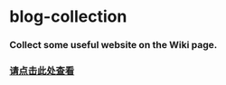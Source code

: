 # blog-collection

### Collect some useful website on the Wiki page.

### [请点击此处查看](https://github.com/Nilotica/blog-collection/wiki)
